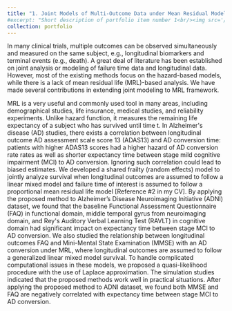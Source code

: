 ```yaml
---
title: "1. Joint Models of Multi-Outcome Data under Mean Residual Model"
#excerpt: "Short description of portfolio item number 1<br/><img src='/images/500x300.png'>"
collection: portfolio
---
```


In many clinical trials, multiple outcomes can be observed simultaneously and measured on the same subject, e.g., longitudinal biomarkers and terminal events (e.g., death). A great deal of literature has been established on joint analysis or modeling of failure time data and longitudinal data. However, most of the existing methods focus on the hazard-based models, while there is a lack of mean residual life (MRL)-based analysis. We have made several contributions in extending joint modeling to MRL framework.

MRL is a very useful and commonly used tool in many areas, including demographical studies, life insurance, medical studies, and reliability experiments. Unlike hazard function, it measures the remaining life expectancy of a subject who has survived until time t. In Alzheimer's disease (AD) studies, there exists a correlation between longitudinal outcome AD assessment scale score 13 (ADAS13) and AD conversion time: patients with higher ADAS13 scores had a higher hazard of AD conversion rate rates as well as shorter expectancy time between stage mild cognitive impairment (MCI) to AD conversion. Ignoring such correlation could lead to biased estimates. We developed a shared frailty (random effects) model to jointly analyze survival when longitudinal outcomes are assumed to follow a linear mixed model and failure time of interest is assumed to follow a proportional mean residual life model [Reference #2 in my CV]. By applying the proposed method to Alzheimer’s Disease Neuroimaging Initiative (ADNI) dataset, we found that the baseline Functional Assessment Questionnaire (FAQ) in functional domain, middle temporal gyrus from neuroimaging domain, and Rey's Auditory Verbal Learning Test (RAVLT) in cognitive domain had significant impact on expectancy time between stage MCI to AD conversion. We also studied the relationship between longitudinal outcomes FAQ and Mini-Mental State Examination (MMSE) with an AD conversion under MRL, where longitudinal outcomes are assumed to follow a generalized linear mixed model survival. To handle complicated computational issues in these models, we proposed a quasi-likelihood procedure with the use of Laplace approximation. The simulation studies indicated that the proposed methods work well in practical situations. After applying the proposed method to ADNI dataset, we found both MMSE and FAQ are negatively correlated with expectancy time between stage MCI to AD conversion.
